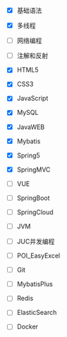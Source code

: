 - [x] 基础语法
- [x] 多线程
- [ ] 网络编程
- [ ] 注解和反射
- [x] HTML5
- [x] CSS3
- [x] JavaScript
- [x] MySQL
- [x] JavaWEB
- [x] Mybatis
- [x] Spring5
- [x] SpringMVC
- [ ] VUE
- [ ] SpringBoot
- [ ] SpringCloud
- [ ] JVM
- [ ] JUC并发编程
- [ ] POI_EasyExcel
- [ ] Git
- [ ] MybatisPlus
- [ ] Redis
- [ ] ElasticSearch
- [ ] Docker

